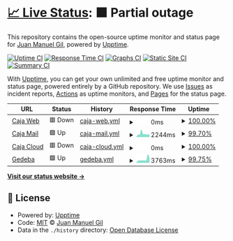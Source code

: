 # [📈 Live Status](https://juan81mg.github.io/status_crjp): <!--live status--> **🟧 Partial outage**

This repository contains the open-source uptime monitor and status page for [Juan Manuel Gil](https://juan81mg.github.io/status_crjp), powered by [Upptime](https://github.com/upptime/upptime).

[![Uptime CI](https://github.com/juan81mg/status_crjp/workflows/Uptime%20CI/badge.svg)](https://github.com/juan81mg/status_crjp/actions?query=workflow%3A%22Uptime+CI%22)
[![Response Time CI](https://github.com/juan81mg/status_crjp/workflows/Response%20Time%20CI/badge.svg)](https://github.com/juan81mg/status_crjp/actions?query=workflow%3A%22Response+Time+CI%22)
[![Graphs CI](https://github.com/juan81mg/status_crjp/workflows/Graphs%20CI/badge.svg)](https://github.com/juan81mg/status_crjp/actions?query=workflow%3A%22Graphs+CI%22)
[![Static Site CI](https://github.com/juan81mg/status_crjp/workflows/Static%20Site%20CI/badge.svg)](https://github.com/juan81mg/status_crjp/actions?query=workflow%3A%22Static+Site+CI%22)
[![Summary CI](https://github.com/juan81mg/status_crjp/workflows/Summary%20CI/badge.svg)](https://github.com/juan81mg/status_crjp/actions?query=workflow%3A%22Summary+CI%22)

With [Upptime](https://upptime.js.org), you can get your own unlimited and free uptime monitor and status page, powered entirely by a GitHub repository. We use [Issues](https://github.com/juan81mg/status_crjp/issues) as incident reports, [Actions](https://github.com/juan81mg/status_crjp/actions) as uptime monitors, and [Pages](https://juan81mg.github.io/status_crjp) for the status page.

<!--start: status pages-->
<!-- This summary is generated by Upptime (https://github.com/upptime/upptime) -->
<!-- Do not edit this manually, your changes will be overwritten -->
<!-- prettier-ignore -->
| URL | Status | History | Response Time | Uptime |
| --- | ------ | ------- | ------------- | ------ |
| <img alt="" src="https://favicons.githubusercontent.com/cajapolicia.gob.ar" height="13"> [Caja Web](https://cajapolicia.gob.ar) | 🟥 Down | [caja-web.yml](https://github.com/juan81mg/status_crjp/commits/HEAD/history/caja-web.yml) | <details><summary><img alt="Response time graph" src="./graphs/caja-web/response-time-week.png" height="20"> 0ms</summary><br><a href="https://juan81mg.github.io/status_crjp/history/caja-web"><img alt="Response time 0" src="https://img.shields.io/endpoint?url=https%3A%2F%2Fraw.githubusercontent.com%2Fjuan81mg%2Fstatus_crjp%2FHEAD%2Fapi%2Fcaja-web%2Fresponse-time.json"></a><br><a href="https://juan81mg.github.io/status_crjp/history/caja-web"><img alt="24-hour response time 0" src="https://img.shields.io/endpoint?url=https%3A%2F%2Fraw.githubusercontent.com%2Fjuan81mg%2Fstatus_crjp%2FHEAD%2Fapi%2Fcaja-web%2Fresponse-time-day.json"></a><br><a href="https://juan81mg.github.io/status_crjp/history/caja-web"><img alt="7-day response time 0" src="https://img.shields.io/endpoint?url=https%3A%2F%2Fraw.githubusercontent.com%2Fjuan81mg%2Fstatus_crjp%2FHEAD%2Fapi%2Fcaja-web%2Fresponse-time-week.json"></a><br><a href="https://juan81mg.github.io/status_crjp/history/caja-web"><img alt="30-day response time 0" src="https://img.shields.io/endpoint?url=https%3A%2F%2Fraw.githubusercontent.com%2Fjuan81mg%2Fstatus_crjp%2FHEAD%2Fapi%2Fcaja-web%2Fresponse-time-month.json"></a><br><a href="https://juan81mg.github.io/status_crjp/history/caja-web"><img alt="1-year response time 0" src="https://img.shields.io/endpoint?url=https%3A%2F%2Fraw.githubusercontent.com%2Fjuan81mg%2Fstatus_crjp%2FHEAD%2Fapi%2Fcaja-web%2Fresponse-time-year.json"></a></details> | <details><summary><a href="https://juan81mg.github.io/status_crjp/history/caja-web">100.00%</a></summary><a href="https://juan81mg.github.io/status_crjp/history/caja-web"><img alt="All-time uptime 100.00%" src="https://img.shields.io/endpoint?url=https%3A%2F%2Fraw.githubusercontent.com%2Fjuan81mg%2Fstatus_crjp%2FHEAD%2Fapi%2Fcaja-web%2Fuptime.json"></a><br><a href="https://juan81mg.github.io/status_crjp/history/caja-web"><img alt="24-hour uptime 100.00%" src="https://img.shields.io/endpoint?url=https%3A%2F%2Fraw.githubusercontent.com%2Fjuan81mg%2Fstatus_crjp%2FHEAD%2Fapi%2Fcaja-web%2Fuptime-day.json"></a><br><a href="https://juan81mg.github.io/status_crjp/history/caja-web"><img alt="7-day uptime 100.00%" src="https://img.shields.io/endpoint?url=https%3A%2F%2Fraw.githubusercontent.com%2Fjuan81mg%2Fstatus_crjp%2FHEAD%2Fapi%2Fcaja-web%2Fuptime-week.json"></a><br><a href="https://juan81mg.github.io/status_crjp/history/caja-web"><img alt="30-day uptime 100.00%" src="https://img.shields.io/endpoint?url=https%3A%2F%2Fraw.githubusercontent.com%2Fjuan81mg%2Fstatus_crjp%2FHEAD%2Fapi%2Fcaja-web%2Fuptime-month.json"></a><br><a href="https://juan81mg.github.io/status_crjp/history/caja-web"><img alt="1-year uptime 100.00%" src="https://img.shields.io/endpoint?url=https%3A%2F%2Fraw.githubusercontent.com%2Fjuan81mg%2Fstatus_crjp%2FHEAD%2Fapi%2Fcaja-web%2Fuptime-year.json"></a></details>
| <img alt="" src="https://favicons.githubusercontent.com/mail.cajapolicia.gob.ar" height="13"> [Caja Mail](https://mail.cajapolicia.gob.ar) | 🟩 Up | [caja-mail.yml](https://github.com/juan81mg/status_crjp/commits/HEAD/history/caja-mail.yml) | <details><summary><img alt="Response time graph" src="./graphs/caja-mail/response-time-week.png" height="20"> 2244ms</summary><br><a href="https://juan81mg.github.io/status_crjp/history/caja-mail"><img alt="Response time 2049" src="https://img.shields.io/endpoint?url=https%3A%2F%2Fraw.githubusercontent.com%2Fjuan81mg%2Fstatus_crjp%2FHEAD%2Fapi%2Fcaja-mail%2Fresponse-time.json"></a><br><a href="https://juan81mg.github.io/status_crjp/history/caja-mail"><img alt="24-hour response time 1809" src="https://img.shields.io/endpoint?url=https%3A%2F%2Fraw.githubusercontent.com%2Fjuan81mg%2Fstatus_crjp%2FHEAD%2Fapi%2Fcaja-mail%2Fresponse-time-day.json"></a><br><a href="https://juan81mg.github.io/status_crjp/history/caja-mail"><img alt="7-day response time 2244" src="https://img.shields.io/endpoint?url=https%3A%2F%2Fraw.githubusercontent.com%2Fjuan81mg%2Fstatus_crjp%2FHEAD%2Fapi%2Fcaja-mail%2Fresponse-time-week.json"></a><br><a href="https://juan81mg.github.io/status_crjp/history/caja-mail"><img alt="30-day response time 2049" src="https://img.shields.io/endpoint?url=https%3A%2F%2Fraw.githubusercontent.com%2Fjuan81mg%2Fstatus_crjp%2FHEAD%2Fapi%2Fcaja-mail%2Fresponse-time-month.json"></a><br><a href="https://juan81mg.github.io/status_crjp/history/caja-mail"><img alt="1-year response time 2049" src="https://img.shields.io/endpoint?url=https%3A%2F%2Fraw.githubusercontent.com%2Fjuan81mg%2Fstatus_crjp%2FHEAD%2Fapi%2Fcaja-mail%2Fresponse-time-year.json"></a></details> | <details><summary><a href="https://juan81mg.github.io/status_crjp/history/caja-mail">99.70%</a></summary><a href="https://juan81mg.github.io/status_crjp/history/caja-mail"><img alt="All-time uptime 87.33%" src="https://img.shields.io/endpoint?url=https%3A%2F%2Fraw.githubusercontent.com%2Fjuan81mg%2Fstatus_crjp%2FHEAD%2Fapi%2Fcaja-mail%2Fuptime.json"></a><br><a href="https://juan81mg.github.io/status_crjp/history/caja-mail"><img alt="24-hour uptime 100.00%" src="https://img.shields.io/endpoint?url=https%3A%2F%2Fraw.githubusercontent.com%2Fjuan81mg%2Fstatus_crjp%2FHEAD%2Fapi%2Fcaja-mail%2Fuptime-day.json"></a><br><a href="https://juan81mg.github.io/status_crjp/history/caja-mail"><img alt="7-day uptime 99.70%" src="https://img.shields.io/endpoint?url=https%3A%2F%2Fraw.githubusercontent.com%2Fjuan81mg%2Fstatus_crjp%2FHEAD%2Fapi%2Fcaja-mail%2Fuptime-week.json"></a><br><a href="https://juan81mg.github.io/status_crjp/history/caja-mail"><img alt="30-day uptime 87.33%" src="https://img.shields.io/endpoint?url=https%3A%2F%2Fraw.githubusercontent.com%2Fjuan81mg%2Fstatus_crjp%2FHEAD%2Fapi%2Fcaja-mail%2Fuptime-month.json"></a><br><a href="https://juan81mg.github.io/status_crjp/history/caja-mail"><img alt="1-year uptime 87.33%" src="https://img.shields.io/endpoint?url=https%3A%2F%2Fraw.githubusercontent.com%2Fjuan81mg%2Fstatus_crjp%2FHEAD%2Fapi%2Fcaja-mail%2Fuptime-year.json"></a></details>
| <img alt="" src="https://favicons.githubusercontent.com/cloud.cajapolicia.gob.ar" height="13"> [Caja Cloud](https://cloud.cajapolicia.gob.ar) | 🟥 Down | [caja-cloud.yml](https://github.com/juan81mg/status_crjp/commits/HEAD/history/caja-cloud.yml) | <details><summary><img alt="Response time graph" src="./graphs/caja-cloud/response-time-week.png" height="20"> 0ms</summary><br><a href="https://juan81mg.github.io/status_crjp/history/caja-cloud"><img alt="Response time 0" src="https://img.shields.io/endpoint?url=https%3A%2F%2Fraw.githubusercontent.com%2Fjuan81mg%2Fstatus_crjp%2FHEAD%2Fapi%2Fcaja-cloud%2Fresponse-time.json"></a><br><a href="https://juan81mg.github.io/status_crjp/history/caja-cloud"><img alt="24-hour response time 0" src="https://img.shields.io/endpoint?url=https%3A%2F%2Fraw.githubusercontent.com%2Fjuan81mg%2Fstatus_crjp%2FHEAD%2Fapi%2Fcaja-cloud%2Fresponse-time-day.json"></a><br><a href="https://juan81mg.github.io/status_crjp/history/caja-cloud"><img alt="7-day response time 0" src="https://img.shields.io/endpoint?url=https%3A%2F%2Fraw.githubusercontent.com%2Fjuan81mg%2Fstatus_crjp%2FHEAD%2Fapi%2Fcaja-cloud%2Fresponse-time-week.json"></a><br><a href="https://juan81mg.github.io/status_crjp/history/caja-cloud"><img alt="30-day response time 0" src="https://img.shields.io/endpoint?url=https%3A%2F%2Fraw.githubusercontent.com%2Fjuan81mg%2Fstatus_crjp%2FHEAD%2Fapi%2Fcaja-cloud%2Fresponse-time-month.json"></a><br><a href="https://juan81mg.github.io/status_crjp/history/caja-cloud"><img alt="1-year response time 0" src="https://img.shields.io/endpoint?url=https%3A%2F%2Fraw.githubusercontent.com%2Fjuan81mg%2Fstatus_crjp%2FHEAD%2Fapi%2Fcaja-cloud%2Fresponse-time-year.json"></a></details> | <details><summary><a href="https://juan81mg.github.io/status_crjp/history/caja-cloud">100.00%</a></summary><a href="https://juan81mg.github.io/status_crjp/history/caja-cloud"><img alt="All-time uptime 99.84%" src="https://img.shields.io/endpoint?url=https%3A%2F%2Fraw.githubusercontent.com%2Fjuan81mg%2Fstatus_crjp%2FHEAD%2Fapi%2Fcaja-cloud%2Fuptime.json"></a><br><a href="https://juan81mg.github.io/status_crjp/history/caja-cloud"><img alt="24-hour uptime 100.00%" src="https://img.shields.io/endpoint?url=https%3A%2F%2Fraw.githubusercontent.com%2Fjuan81mg%2Fstatus_crjp%2FHEAD%2Fapi%2Fcaja-cloud%2Fuptime-day.json"></a><br><a href="https://juan81mg.github.io/status_crjp/history/caja-cloud"><img alt="7-day uptime 100.00%" src="https://img.shields.io/endpoint?url=https%3A%2F%2Fraw.githubusercontent.com%2Fjuan81mg%2Fstatus_crjp%2FHEAD%2Fapi%2Fcaja-cloud%2Fuptime-week.json"></a><br><a href="https://juan81mg.github.io/status_crjp/history/caja-cloud"><img alt="30-day uptime 99.84%" src="https://img.shields.io/endpoint?url=https%3A%2F%2Fraw.githubusercontent.com%2Fjuan81mg%2Fstatus_crjp%2FHEAD%2Fapi%2Fcaja-cloud%2Fuptime-month.json"></a><br><a href="https://juan81mg.github.io/status_crjp/history/caja-cloud"><img alt="1-year uptime 99.84%" src="https://img.shields.io/endpoint?url=https%3A%2F%2Fraw.githubusercontent.com%2Fjuan81mg%2Fstatus_crjp%2FHEAD%2Fapi%2Fcaja-cloud%2Fuptime-year.json"></a></details>
| <img alt="" src="https://favicons.githubusercontent.com/cas.gdeba.gba.gob.ar" height="13"> [Gedeba](https://cas.gdeba.gba.gob.ar) | 🟩 Up | [gedeba.yml](https://github.com/juan81mg/status_crjp/commits/HEAD/history/gedeba.yml) | <details><summary><img alt="Response time graph" src="./graphs/gedeba/response-time-week.png" height="20"> 3763ms</summary><br><a href="https://juan81mg.github.io/status_crjp/history/gedeba"><img alt="Response time 3735" src="https://img.shields.io/endpoint?url=https%3A%2F%2Fraw.githubusercontent.com%2Fjuan81mg%2Fstatus_crjp%2FHEAD%2Fapi%2Fgedeba%2Fresponse-time.json"></a><br><a href="https://juan81mg.github.io/status_crjp/history/gedeba"><img alt="24-hour response time 7167" src="https://img.shields.io/endpoint?url=https%3A%2F%2Fraw.githubusercontent.com%2Fjuan81mg%2Fstatus_crjp%2FHEAD%2Fapi%2Fgedeba%2Fresponse-time-day.json"></a><br><a href="https://juan81mg.github.io/status_crjp/history/gedeba"><img alt="7-day response time 3763" src="https://img.shields.io/endpoint?url=https%3A%2F%2Fraw.githubusercontent.com%2Fjuan81mg%2Fstatus_crjp%2FHEAD%2Fapi%2Fgedeba%2Fresponse-time-week.json"></a><br><a href="https://juan81mg.github.io/status_crjp/history/gedeba"><img alt="30-day response time 3735" src="https://img.shields.io/endpoint?url=https%3A%2F%2Fraw.githubusercontent.com%2Fjuan81mg%2Fstatus_crjp%2FHEAD%2Fapi%2Fgedeba%2Fresponse-time-month.json"></a><br><a href="https://juan81mg.github.io/status_crjp/history/gedeba"><img alt="1-year response time 3735" src="https://img.shields.io/endpoint?url=https%3A%2F%2Fraw.githubusercontent.com%2Fjuan81mg%2Fstatus_crjp%2FHEAD%2Fapi%2Fgedeba%2Fresponse-time-year.json"></a></details> | <details><summary><a href="https://juan81mg.github.io/status_crjp/history/gedeba">99.75%</a></summary><a href="https://juan81mg.github.io/status_crjp/history/gedeba"><img alt="All-time uptime 99.88%" src="https://img.shields.io/endpoint?url=https%3A%2F%2Fraw.githubusercontent.com%2Fjuan81mg%2Fstatus_crjp%2FHEAD%2Fapi%2Fgedeba%2Fuptime.json"></a><br><a href="https://juan81mg.github.io/status_crjp/history/gedeba"><img alt="24-hour uptime 98.23%" src="https://img.shields.io/endpoint?url=https%3A%2F%2Fraw.githubusercontent.com%2Fjuan81mg%2Fstatus_crjp%2FHEAD%2Fapi%2Fgedeba%2Fuptime-day.json"></a><br><a href="https://juan81mg.github.io/status_crjp/history/gedeba"><img alt="7-day uptime 99.75%" src="https://img.shields.io/endpoint?url=https%3A%2F%2Fraw.githubusercontent.com%2Fjuan81mg%2Fstatus_crjp%2FHEAD%2Fapi%2Fgedeba%2Fuptime-week.json"></a><br><a href="https://juan81mg.github.io/status_crjp/history/gedeba"><img alt="30-day uptime 99.88%" src="https://img.shields.io/endpoint?url=https%3A%2F%2Fraw.githubusercontent.com%2Fjuan81mg%2Fstatus_crjp%2FHEAD%2Fapi%2Fgedeba%2Fuptime-month.json"></a><br><a href="https://juan81mg.github.io/status_crjp/history/gedeba"><img alt="1-year uptime 99.88%" src="https://img.shields.io/endpoint?url=https%3A%2F%2Fraw.githubusercontent.com%2Fjuan81mg%2Fstatus_crjp%2FHEAD%2Fapi%2Fgedeba%2Fuptime-year.json"></a></details>

<!--end: status pages-->

[**Visit our status website →**](https://juan81mg.github.io/status_crjp)

## 📄 License

- Powered by: [Upptime](https://github.com/upptime/upptime)
- Code: [MIT](./LICENSE) © [Juan Manuel Gil](https://juan81mg.github.io/status_crjp)
- Data in the `./history` directory: [Open Database License](https://opendatacommons.org/licenses/odbl/1-0/)
